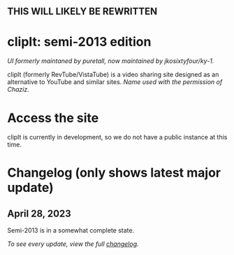 ## THIS WILL LIKELY BE REWRITTEN
# clipIt: semi-2013 edition
*UI formerly maintaned by puretall, now maintained by jkosixtyfour/ky-1.*

clipIt (formerly RevTube/VistaTube) is a video <!--(with audio uploading a feature that was going to be added)--> sharing site designed as an alternative to YouTube and similar sites.
*Name used with the permission of Chaziz.*
# Access the site 
<!--You can access RevTube at https://rev.yoretude.com.-->
<!--~~For the upcoming "Redux" layout, the link is: https://redst0ne.xyz/vistatuberedux~~ (Redux is cancelled)
For the current "skeuo" layout, the link is https://rev.yoretude.com.
-->
clipIt is currently in development, so we do not have a public instance at this time.
# Changelog (only shows latest major update)
## April 28, 2023
Semi-2013 is in a somewhat complete state.

*To see every update, view the full [changelog](https://github.com/catrilldev/revtube/blob/semi-2013/changelog.md).*
